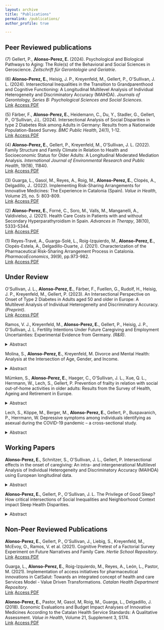 ```yaml
---
layout: archive
title: "Publications"
permalink: /publications/
author_profile: true

---
```


## Peer Reviewed publications

(7) Gellert, P., **Alonso-Perez, E.** (2024). Psychological and Biological Pathways to Aging: The Role(s) of the Behavioral and Social Sciences in Geroscience. _Zeitschrift für Gerontologie und Geriatrie_.

(6) **Alonso-Perez, E.**, Heisig, J. P., Kreyenfeld, M., Gellert, P., O'Sullivan, J. L. (2024). Intersectional Inequalities in the Transition to Grandparenthood and Cognitive Functioning: A Longitudinal Multilevel Analysis of Individual Heterogeneity and Discriminatory Accuracy (MAIHDA). _Journals of Gerontology, Series B: Psychological Sciences and Social Sciences_.\
<a href="https://doi.org/10.1093/geronb/gbae088"><i class="fas fa-fw fa-unlock-alt" aria-hidden="true"></i>Link</a> <a href="https://e-alonsop.github.io/publications/AlonsoPerez_2024_MAIHDA_grandparenthood.pdf"><i class="fas fa-fw fa-file-pdf" aria-hidden="true"></i>Access PDF</a>

(5) Färber, F., **Alonso-Perez, E.**, Heidemann, C., Du, Y., Stadler, G., Gellert, P., O'Sullivan, J.L. (2024). Intersectional Analysis of Social Disparities in type 2 Diabetes Risk among Adults in Germany: Results from a Nationwide Population-Based Survey. _BMC Public Health_, 24(1), 1-12.\
<a href="https://bmcpublichealth.biomedcentral.com/articles/10.1186/s12889-024-17903-5"><i class="fas fa-fw fa-unlock-alt" aria-hidden="true"></i>Link</a> <a href="https://e-alonsop.github.io/publications/Faerber2024_MAIHDA_diabetes.pdf"><i class="fas fa-fw fa-file-pdf" aria-hidden="true"></i>Access PDF</a>

(4) **Alonso-Perez, E.**, Gellert, P., Kreyenfeld, M., O’Sullivan, J. L. (2022). Family Structure and Family Climate in Relation to Health and Socioeconomic Status for Older Adults: A Longitudinal Moderated Mediation Analysis. _International Journal of Environmental Research and Public Health_, 19(18), 11840.\
<a href="https://www.mdpi.com/1660-4601/19/18/11840/"><i class="fas fa-fw fa-unlock-alt" aria-hidden="true"></i>Link</a> <a href="https://e-alonsop.github.io/publications/AlonsoPerez2022_FamClimate.pdf"><i class="fas fa-fw fa-file-pdf" aria-hidden="true"></i>Access PDF</a>

(3) Guarga, L., Gasol, M., Reyes, A., Roig, M., **Alonso-Perez, E.**, Clopés, A., Delgadillo, J.. (2022). Implementing Risk-Sharing Arrangements for Innovative Medicines: The Experience in Catalonia (Spain). _Value in Health_, Volume 25, no. 5: 803-809.\
<a href="https://www.sciencedirect.com/science/article/pii/S1098301521031727"><i class="fas fa-fw fa-unlock-alt" aria-hidden="true"></i>Link</a> <a href="https://e-alonsop.github.io/publications/Guarga2022.pdf"><i class="fas fa-fw fa-file-pdf" aria-hidden="true"></i>Access PDF</a>

(2) **Alonso-Perez, E.**, Forné, C., Soro, M., Valls, M., Manganelli, A., Valdivielso, J. (2021). Health Care Costs in Patients with and without Secondary Hyperparathyroidism in Spain. _Advances in Therapy_, 38(10), 5333-5344.\
<a href="https://link.springer.com/article/10.1007/s12325-021-01895-4"><i class="fas fa-fw fa-link" aria-hidden="true"></i>Link</a> <a href="https://e-alonsop.github.io/publications/AlonsoPerez2021_sHPT.pdf"><i class="fas fa-fw fa-file-pdf" aria-hidden="true"></i>Access PDF</a>

(1) Reyes-Travé, A., Guarga-Solé, L., Roig-Izquierdo, M., **Alonso-Perez, E.**, Clopés-Estela, A., Delgadillo-Duarte, J. (2021). Characterization of the Pharmaceutical Risk-Sharing Arrangement Process in Catalonia. _PharmacoEconomics_, 39(9), pp.973-982.\
<a href="https://link.springer.com/article/10.1007/s40273-021-01046-1"><i class="fas fa-fw fa-unlock-alt" aria-hidden="true"></i>Link</a> <a href="https://e-alonsop.github.io/publications/ReyesTrave2021.pdf"><i class="fas fa-fw fa-file-pdf" aria-hidden="true"></i>Access PDF</a>

## Under Review

O'Sullivan, J. L., **Alonso-Perez, E.**, Färber, F., Fuellen, G., Rudolf, H., Heisig, J. P., Kreyenfeld, M., Gellert, P. (2023). An Intersectional Perspective on Onset of Type 2 Diabetes in Adults aged 50 and older in Europe: A Multilevel Analysis of Individual Heterogeneity and Discriminatory Accuracy. _(Preprint)_.\
<a href="https://www.researchsquare.com/article/rs-3210698/v1"><i class="fas fa-fw fa-unlock-alt" aria-hidden="true"></i>Link</a> <a href="https://e-alonsop.github.io/publications/OSullivan2023_MAIHDA_preprint.pdf"><i class="fas fa-fw fa-file-pdf" aria-hidden="true"></i>Access PDF</a>

Ramos, V. J., Kreyenfeld, M., **Alonso-Perez, E.**, Gellert, P., Heisig, J. P., O'Sullivan, J. L. Fertility Intentions Under Future Caregiving and Employment Uncertainties: Experimental Evidence from Germany. _(R&R)_.

<details>
  <summary>Abstract</summary>
  
This paper analyzes the effects of future-oriented caregiving and employment uncertainties on fertility intentions in Germany. The impact of uncertainty on fertility intentions has been widely explored in the literature, with a strong focus on past and current experiences of adverse economic conditions. There is limited research on the effects of uncertainty in other domains (e.g. caregiving responsibilities) and possible interactive effects of multiple types of future-oriented uncertainty. Using a vignette experiment from the nationally representative German Socio- Economic Panel Innovation Sample (SOEP-IS) (n=1,750), respondents were randomly exposed to a hypothetical couple’s future caregiving and employment uncertainties, each with four possible levels, and subsequently evaluated their fertility intentions in the short-run. Having no female caregiving responsibilities and no employment uncertainty for both partners in the foreseeable future increases fertility intentions by 2.8 and 1.9 units, respectively, on a 0-10 scale, relative to when future uncertainties are high. While there are gendered differences in the effect of caregiving uncertainty, the effect of employment uncertainty is not moderated by any of the respondents’ own employment characteristics. Respondent-assessed fertility intentions are highest when there are no future caregiving responsibilities and both partners are in secure employment. This paper highlights individual perceptions of the enabling conditions for initiating parenthood and how caregiving responsibilities and employment instability translate to concerns about family formation in aging societies.

</details>

Molina, S., **Alonso-Perez, E.**, Kreyenfeld, M. Divorce and Mental Health: Analysis at the Intersection of Age, Gender, and Income.

<details>
  <summary>Abstract</summary>

This paper examines how divorce relates to mental health, and how this association is stratified by gender, age, and individual income. Data is drawn from German register data, which includes marital histories of divorcees and diagnosed health outcomes. The analytical sample includes persons aged 30-59 in 2015 (n=23,426,639). We employ a Multilevel Analysis of Individual Heterogeneity and Discriminatory Accuracy (MAIHDA) in which the outcome variable is the annual incidence of mental disease diagnosis to compare the patterns of the newly divorced (divorced for less than four years) to the patterns of the never divorced. The analysis helps to identify high-risk populations along the age-gender-income spectrum. Compared to the never divorced, we find a very strong age gradient among newly divorced women. While age seems to be a general risk factor, the small group of women with a very high income face a relatively low risk of receiving a mental disease diagnosis. Among men, older and low-income males are at particularly high risk of being diagnosed with a mental disease.

</details>

Mümken, S., **Alonso-Perez, E.**, Haeger, C., O'Sullivan, J. L., Xue, Q. L., Herrmann, W., Lech, S., Gellert, P. Prevention of frailty in relation with social out-of-home activities in older adults: Results from the Survey of Health, Ageing and Retirement in Europe.

<details>
  <summary>Abstract</summary>
  
Out-of-home mobility and social participation have been identified as resources to postpone frailty. We aim to examine the specific contribution of social out-of-home activities for preventing and reducing frailty. Data from the Survey of Health, Ageing and Retirement in Europe (SHARE) waves six (w6), seven (w7), and eight (w8) were used. Frailty was measured with the SHARE version of the Edmonton Frail-Scale (EFS) with frailty states robust, pre-fail and frail. First, a mediation model with 13,456 robust participants aged ≥ 50 years in w6 was specified with social network size, loneliness (3-Item UCLA loneliness scale), and lack of motivation (EURO-D) as predictors and number of performed social out-of-home activities in w7 as mediator variable on EFS-scores in w8. Age, education, gender, and cohabitation served as covariates. Second, we investigated the association of increasing social out-of-home activities from w6 to w7 with change in EFS-score in w8 using a linear mixed model with 17,439 participants in all frailty states. Direct effects of loneliness (w6) and lack of motivation (w6) on EFS-scores (w8) were partially mediated by social out-of-home activities (loneliness ß=.01; CI 95%=.01 to .02) and (lack of motivation ß=.02; CI 95%=.02 to .03). The linear mixed model revealed a significant effect of increasing social out-of-home activities (w6 to w7) on reduction of EFS-scores (w8) (ß=-.21; CI 95%= -.29 to .14; p<.001). Social out-of-home activities appear to play a crucial role in frailty prevention, which could be used for future interventions.

</details>

Lech, S., Köppe, M., Berger, M., **Alonso-Perez, E.**, Gellert, P., Buspavanich, P., Herrmann, W. Depressive symptoms among individuals identifying as asexual during the COVID-19 pandemic – a cross-sectional study.

<details>
  <summary>Abstract</summary>
  
Although asexuality became a growing research subject over the last decade, data on the mental health of individuals identifying as asexual is still rare. The key objective of the present study was to examine depressive symptoms among individuals identifying as asexual during the COVID-19 pandemic. Data of LGBTQIA+ (Lesbian, Gay, Bi-sexual, Trans*, Queer, Inter*, Asexual and/or + indicating others within the community) and cis-heterosexual individuals was collected through an online survey during the first (March/April 2020) and the second (January/February 2021) COVID-19 lockdowns in Germany. The survey included questions about sexual and gender identity, depressive symptoms, and asexual identity. Descriptive and regression analysis of N = 6601 participants was conducted. A total of n = 445 individuals identified as asexual. Comparison of means showed that individuals identifying as asexual reported significantly higher depressive symptoms (M = 4.15;47 SD = 1.18) than allosexual individuals (M = 3.53; SD = 1.25) (T (5925) = 9.85, p < .001, 48 95% CI [0.50; 0.74]). Further, regression results indicate identifying as asexual to be significantly associated with higher depressive symptoms compared to identifying as allosexual. The results of this study suggest that individuals identifying as asexual represent a vulnerable group within the group of sexual minorities, one that fundamentally requires special psychosocial support, especially in times of pandemics. A greater attention to the spectrum of asexuality in research and in healthcare provision is of great importance, especially in times of crisis.

</details>

## Working Papers

**Alonso-Perez, E.**, Schnitzer, S., O'Sullivan, J. L., Gellert, P. Intersectional effects in the onset of caregiving: An intra- and intergenerational Multilevel Analysis of Individual Heterogeneity and Discriminatory Accuracy (MAIHDA) using European longitudinal data.

<details>
  <summary>Abstract</summary>

Family old age care is a central part of many people's lives in aging societies. The point in a person’s life course at which this caregiving begins has a decisive influence on the health, social and employment development of the caregivers. However, when this onset of caregiving occurs and whether it occurs socially and intersectionally stratified has only been insufficiently investigated. Using data from the Survey of Health, Ageing and Retirement in Europe (SHARE), we included adults who became intragenerational (i.e., partner, siblings) or intergenerational (i.e., parents, in-laws) informal caregivers between waves 1 and 8 (ages 50-95). We applied Multilevel Analysis of Individual Heterogeneity and Discriminatory Accuracy (MAIHDA) to determine the degree of intersectionality in the age of caregiving onset, separately for intra- and intergenerational caregiving (> once per month, either outside or in the household). The combinations of sex/gender, migration background, education and occupation were used to create 48 unique intersectional strata. Intragenerational care (N = 10,495) onset was at 69.46 years on average, with over 10 years of difference between strata. Intersectional strata explained a substantial amount of variation in the age of onset (VPC=6.64%), and up to 26% of these differences were explained by interaction effects. Intergenerational care (N=12,860) onset was at 58.52 years on average, with a difference of almost 6 years between strata. Most variation was due to main effects only, with modest intersectional interaction effects. For both the intra- and intergenerational models the combinations of female sex/gender, low skill occupation and high education were associated with an earlier onset of caregiving. We found clear differences in age of caregiving onset between intersectional strata both in intra- and intergenerational care, with presence of interaction effects in the intragenerational case only. While female sex/gender and low skill occupations were related to an earlier onset, low education was related to a later onset, especially at their intersections. The intersectional nature of caregiving onset within the life course is critical to further understand the prerequisites, meaning and consequences for care providers.

</details>

**Alonso-Perez, E.**, Gellert, P., O'Sullivan, J. L. The Privilege of Good Sleep? How critical intersections of Social Inequalities and Neighborhood Context impact Sleep Health Disparities.

<details>
  <summary>Abstract</summary>

Sleep health is unevenly distributed across population subgroups. Previous research has focused on social determinants of sleep both at the individual and social-context level, but further evidence is needed regarding the intersectionality of these aspects together. We investigate sleep health disparities through the social-ecological model of sleep health and an intersectional lens, incorporating social determinants of sleep for individuals embedded in their neighborhood context. We exploited data from 26,850 individuals aged 50 and older from Waves 4 and 5 of the Survey of Health, Aging and Retirement in Europe (SHARE). Neighborhood-level characteristics were interacted with individual axes of social inequalities to create 96 unique intersectional strata. We applied Multilevel Analysis of Individual Heterogeneity and Discriminatory Accuracy (MAIHDA) to explore variations in sleep disturbances across intersectional strata. Intersectional strata explained 9.01% of variance in sleep disturbances, with the most socially vulnerable groups (i.e., women with migration background, low SES and living in disadvantaged neighborhoods) displaying the most sleep disturbances. Sex/gender and neighborhood context were the main predictors of such differences. Although we found some multiplicative effects, most sleep health disparities were driven by additive main effects. Given the importance of sleep health and the growing social inequalities, intersectionality is as a useful tool to map and decompose sleep disparities. Interventions should go beyond the individual-level and include neighborhood-level measures to promote sleep equity and improve health outcomes. Tailored prevention actions should target socially disadvantaged groups, especially women living in disadvantaged neighborhoods.

</details>

## Non-Peer Reviewed Publications

**Alonso-Perez, E.**, Gellert, P., O'Sullivan, J., Liebig, S., Kreyenfeld, M., McEvoy, O., Ramos, V. et al. (2021). Cognitive Pretest of a Factorial Survey Experiment on Future Narratives and Family Care. _Hertie School Repository_.\
<a href="https://opus4.kobv.de/opus4-hsog/frontdoor/index/index/docId/4174"><i class="fas fa-fw fa-unlock-alt" aria-hidden="true"></i>Link</a> <a href="https://e-alonsop.github.io/publications/AlonsoPerez2023_Pretest.pdf"><i class="fas fa-fw fa-file-pdf" aria-hidden="true"></i>Access PDF</a>

Guarga, L., **Alonso-Perez, E.**, Roig-Izquierdo, M., Reyes, A., León, L., Pastor, M. (2021). Implementation of access initiatives for pharmaceutical innovations in CatSalut: Towards an integrated concept of health and care Services Model - Value Driven Transformations. _Catalan Health Department Repository_.\
<a href="https://scientiasalut.gencat.cat/handle/11351/6728"><i class="fas fa-fw fa-unlock-alt" aria-hidden="true"></i>Link</a> <a href="https://e-alonsop.github.io/publications/Guarga2021_CatSalut.pdf"><i class="fas fa-fw fa-file-pdf" aria-hidden="true"></i>Access PDF</a>

**Alonso-Perez, E.**, Pastor, M, Gasol, M, Roig, M., Guarga, L., Delgadillo, J.  (2018). Economic Evaluations and Budget Impact Analyses of Innovative Medicines According to the Catalan Health Service Standards: A Qualitative Assessment. _Value in Health_, Volume 21, Supplement 3, S174.\
<a href="https://doi.org/10.1016/j.jval.2018.09.1037"><i class="fas fa-fw fa-unlock-alt" aria-hidden="true"></i>Link</a> <a href="https://e-alonsop.github.io/publications/AlonsoPerez2018_EE_CatSalut.pdf"><i class="fas fa-fw fa-file-pdf" aria-hidden="true"></i>Access PDF</a>

